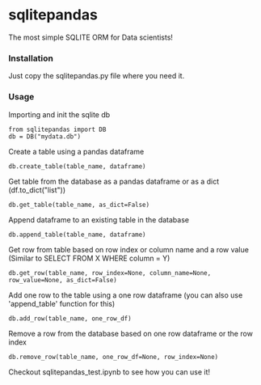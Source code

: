 # sqlitepandas
The most simple SQLITE ORM for Data scientists!



### Installation

Just copy the sqlitepandas.py file where you need it.

### Usage

Importing and init the sqlite db
```
from sqlitepandas import DB
db = DB("mydata.db")
```

Create a table using a pandas dataframe
```
db.create_table(table_name, dataframe)
```
Get table from the database as a pandas dataframe or as a dict (df.to_dict("list"))
```
db.get_table(table_name, as_dict=False)
```
Append dataframe to an existing table in the database
```
db.append_table(table_name, dataframe)
```
Get row from table based on row index or column name and a row value (Similar to SELECT FROM X WHERE column = Y)  
```
db.get_row(table_name, row_index=None, column_name=None, row_value=None, as_dict=False)
```
Add one row to the table using a one row dataframe (you can also use 'append_table' function for this)
```
db.add_row(table_name, one_row_df)
```
Remove a row from the database based on one row dataframe or the row index
```
db.remove_row(table_name, one_row_df=None, row_index=None)
```


Checkout sqlitepandas_test.ipynb to see how you can use it! 
